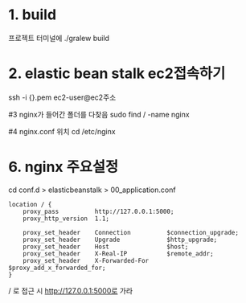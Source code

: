 # 1. build
프로젝트 터미널에 ./gralew build 

# 2. elastic bean stalk ec2접속하기
ssh -i {}.pem ec2-user@ec2주소

#3 nginx가 들어간 폴더를 다찾음
sudo find / -name nginx

#4 nginx.conf 위치
cd /etc/nginx


# 6. nginx 주요설정
cd conf.d > elasticbeanstalk > 00_application.conf
```
location / {
    proxy_pass          http://127.0.0.1:5000;
    proxy_http_version  1.1;

    proxy_set_header    Connection          $connection_upgrade;
    proxy_set_header    Upgrade             $http_upgrade;
    proxy_set_header    Host                $host;
    proxy_set_header    X-Real-IP           $remote_addr;
    proxy_set_header    X-Forwarded-For     $proxy_add_x_forwarded_for;
}
```
/ 로 접근 시 http://127.0.0.1:5000로 가라
